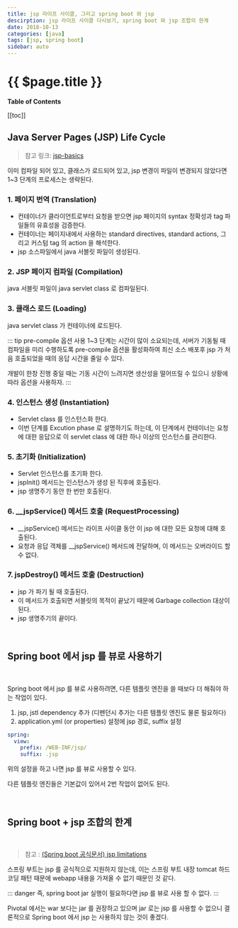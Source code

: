 ```yaml
---
title: jsp 라이프 사이클, 그리고 spring boot 와 jsp
descirption: jsp 라이프 사이클 다시보기, spring boot 와 jsp 조합의 한계
date: 2018-10-13
categories: [java]
tags: [jsp, spring boot]
sidebar: auto
---
```


# {{ $page.title }}

**Table of Contents**

[[toc]]

## Java Server Pages (JSP) Life Cycle

> 참고 링크: [jsp-basics](https://www.javaskool.com/jsp-basics/)

이미 컴파일 되어 있고, 클래스가 로드되어 있고, jsp 변경이 파일이 변경되지 않았다면 1~3 단계의 프로세스는 생략된다.

### 1. 페이지 번역 (Translation)
- 컨테이너가 클라이언트로부터 요청을 받으면 jsp 페이지의 syntax 정확성과 tag 파일들의 유효성을 검증한다.
- 컨테이너는 페이지내에서 사용하는 standard directives, standard actions, 그리고 커스텀 tag 의 action 을 해석한다.
- jsp 소스파일에서 java 서블릿 파일이 생성된다.

### 2. JSP 페이지 컴파일 (Compilation)
java 서블릿 파일이 java servlet class 로 컴파일된다.

### 3. 클래스 로드 (Loading)
java servlet class 가 컨테이너에 로드된다.

::: tip pre-compile 옵션 사용
1~3 단계는 시간이 많이 소요되는데, 서버가 기동될 때 컴파일을 미리 수행하도록 pre-compile 옵션을 활성화하여
최신 소스 배포후 jsp 가 처음 호출되었을 때의 응답 시간을 줄일 수 있다.

개발이 한창 진행 중일 때는 기동 시간이 느려지면 생산성을 떨어뜨릴 수 있으니 상황에 따라 옵션을 사용하자.
:::

### 4. 인스턴스 생성 (Instantiation)
- Servlet class 를 인스턴스화 한다.
- 이번 단계를 Excution phase 로 설명하기도 하는데,
이 단계에서 컨테이너는 요청에 대한 응답으로 이 servlet class 에 대한 하나 이상의 인스턴스를 관리한다.

### 5. 초기화 (Initialization)
- Servlet 인스턴스를 초기화 한다.
- jspInit() 메서드는 인스턴스가 생성 된 직후에 호출된다.
- jsp 생명주기 동안 한 번만 호출된다.

### 6. __jspService() 메서드 호출 (RequestProcessing)
- __jspService() 메서드는 라이프 사이클 동안 이 jsp 에 대한 모든 요청에 대해 호출된다.
- 요청과 응답 객체를 __jspService() 메서드에 전달하며, 이 메서드는 오버라이드 할 수 없다.

### 7. jspDestroy() 메서드 호출 (Destruction)
- jsp 가 파기 될 때 호출된다.
- 이 메서드가 호출되면 서블릿의 목적이 끝났기 때문에 Garbage collection 대상이 된다.
- jsp 생명주기의 끝이다.

<br />

## Spring boot 에서 jsp 를 뷰로 사용하기
<br />

Spring boot 에서 jsp 를 뷰로 사용하려면, 다른 템플릿 엔진을 쓸 때보다 더 해줘야 하는 작업이 있다.

1. jsp, jstl dependency 추가 (디펜던시 추가는 다른 템플릿 엔진도 물론 필요하다)
2. application.yml (or properties) 설정에 jsp 경로, suffix 설정
```yaml
spring:
  view:
    prefix: /WEB-INF/jsp/
    suffix: .jsp
```
  위의 설정을 하고 나면 jsp 를 뷰로 사용할 수 있다.

  다른 템플릿 엔진들은 기본값이 있어서 2번 작업이 없어도 된다.

<br />

## Spring boot + jsp 조합의 한계
<br />

> 참고 : [(Spring boot 공식문서) jsp limitations](https://docs.spring.io/spring-boot/docs/current/reference/html/boot-features-developing-web-applications.html#boot-features-jsp-limitations)

스프링 부트는 jsp 를 공식적으로 지원하지 않는데,
이는 스프링 부트 내장 tomcat 하드코딩 패턴 때문에 webapp 내용을 가져올 수 없기 때문인 것 같다.

::: danger
즉, spring boot jar 실행이 필요하다면 jsp 를 뷰로 사용 할 수 없다.
:::

Pivotal 에서는 war 보다는 jar 를 권장하고 있으며 jar 로는 jsp 를 사용할 수 없으니
결론적으로 Spring boot 에서 jsp 는 사용하지 않는 것이 좋겠다.



